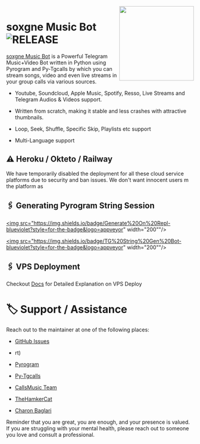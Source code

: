 <img src="https://te.legra.ph/file/36ed0098d4549dc571291.jpg" align="right" width="200" height="200"/>

# soxgne Music Bot <img src="https://img.shields.io/github/v/release/strontium142/soxgneMusicBot?color=black&logo=github&logoColor=black&style=social" alt="RELEASE">

[soxgne Music Bot](https://github.com/strontium142/soxgneMusicBot) is a Powerful Telegram Music+Video Bot written in Python using Pyrogram and Py-Tgcalls by which you can stream songs, video and even live streams in your group calls via various sources.

* Youtube, Soundcloud, Apple Music, Spotify, Resso, Live Streams and Telegram Audios & Videos support.

* Written from scratch, making it stable and less crashes with attractive thumbnails.

* Loop, Seek, Shuffle, Specific Skip, Playlists etc support

* Multi-Language support

## ⚠️ Heroku / Okteto / Railway

We have temporarily disabled the deployment for  all these cloud service platforms due to security and ban issues. We don't want innocent users m the platform as

## 🖇 Generating Pyrogram String Session

<p>

<a href="https://replit.com/@NotReallyShikhar/Yukki-Music-String-Gen"><img src="https://img.shields.io/badge/Generate%20On%20Repl-blueviolet?style=for-the-badge&logo=appveyor" width="200""/></a>

<a href="https://t.me/YukkiStringBot"><img src="https://img.shields.io/badge/TG%20String%20Gen%20Bot-blueviolet?style=for-the-badge&logo=appveyor" width="200""/></a>

</p>

## 🖇 VPS Deployment

Checkout [Docs](https://notreallyshikhar.gitbook.io/yukkimusicbot/deployment/local-hosting-or-vps) for Detailed Explanation on VPS Deploy

# 🏷 Support / Assistance

Reach out to the maintainer at one of the following places:

- [GitHub Issues](https://github.com/TeamYukki/yukkimusicbot/issues/new?assignees=&labels=question&template=SUPPORT_QUESTION.md&title=support%3A+)

- rt)

- [Pyrogram](https://github.com/pyrogram/pyrogram)

- [Py-Tgcalls](https://github.com/pytgcalls/pytgcalls)

- [CallsMusic Team](https://github.com/Callsmusic)

- [TheHamkerCat](https://github.com/TheHamkerCat)

- [Charon Baglari](https://github.com/XCBv021)

Reminder that you are great, you are enough, and your presence is valued. If you are struggling with your mental health, please reach out to someone you love and consult a professional.





